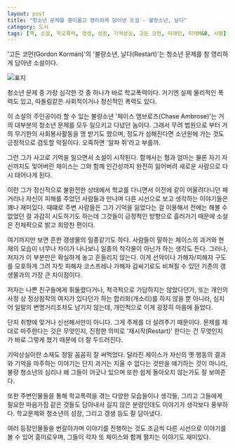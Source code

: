 ```yaml
---
layout: post
title: "청소년 문제를 흥미롭고 영리하게 담아낸 소설 - 불량소년, 날다"
category: 도서
tags: [책, 소설, 학교폭력, 갱생, 성장, 기억상실, 고든 코먼, 미래인, 미래M&B, 서평]
---
```


'고든 코먼(Gordon Korman)'의
'불량소년, 날다(Restart)'는
청소년 문제를 참 영리하게 담아낸 소설이다.

![표지](https://lh3.googleusercontent.com/6Dkcegqf0XM1Ellpf2KsHPjGJDtsPMU9VsFQs86hIrST4XHlIxtsoOuu9WYAof_sebETNq3NY8CABQ=s480)

청소년 문제 중 가장 심각한 것 중 하나가 바로 학교폭력이다.
거기엔 실제 물리적인 폭력도 있고,
따돌림같은 사회적이거나 정신적인 폭력도 있다.

이 소설의 주인공이라 할 수 있는 불량소년 '체이스 앰브로즈(Chase Ambrose)'는
거의 대부분의 청소년 문제를 모두 일으키고 다녔던 놈이다.
그래서 무려 법원으로 부터 거의 무기한의 사회봉사활동을 명 받기도 했으며,
정도가 심해진다면 소년원에 가는 것도 긍정적으로 검토할 악질이다.
오죽하면 '알파 쥐'라고 부를까.

그런 그가 사고로 기억을 일으면서 소설이 시작된다.
함께사는 형과 엄마는 물론 자기 자신까지도 잊어버린 채이스는
그와 함께 인간성까지 완전히 잃어버려 새로운 사람으로 다시 태어나게 된다.

이런 그가 정신적으로 불완전한 상태에서 학교를 다니면서
이전에 같이 어울려다니던 패거리나
자신이 피해를 주었던 사람들과 만나며
다른 시선으로 보고 생각하는 이야기들은 꽤나 재미있다.
때떄로 주변 사람들은 그가 기억을 잃었다는 걸 이용해서 전에는 해볼 수 없었던 걸 과감히 시도하기도 하는데
그것들이 긍정적인 방향으로 흘러가기 때문에
소설은 전체적으로 밝고 희망찬 편이다.

여기까지만 보면 흔한 갱생물의 일종같기도 하다.
사람들이 말하는 체이스의 과거와 현재의 모습이 너무나 차이가 나나보니
일종의 착각물이 아닌가 하는 생각도 든다.
그러나, 저자가 이 부분만은 확실하게 놓고 흔들리지 않는다.
이게 선악이나 가해자/피해자 구도를 모호하게 그려
자칫 피해자 코스프레나 가해자 감싸기로도 비쳐질 수 있던 기존의 갱생물과의 가장 큰 차이점이다.

저자는 나쁜 친구들에게 휘둘렸다거나,
적극적으로 가담하지는 않았다던가,
또는 개인의 사정 상 정상참작의 여지가 있다던가 하는 합리화(개소리)를 하지 않을 뿐 아니라,
심지어 일말의 변명거리조차도 남기지 않는데,
개인적으로 이게 굉장히 마음에 들었다.

단지 취향에 맞거나 신선해서만이 아니다.
그게 주제를 더 살려주기 때문이다.
문제를 제대로 마주한다는 것은 무엇인지,
진정한 의미로 '재시작(Restart)' 한다는 건 무엇인지가
바로 그렇게 했기 때문에 더 잘 두드러진다.

기억상실이란 소재도 정말 꼼꼼히 잘 써먹었다.
달라진 체이스가 자신의 옛 행동의 결과와 기억을 마주하는 이야기는
단지 과거는 지울 수 없다는 것만을 얘기하는 것이 아니라,
불량 청소년의 심리나 왜 그들이 어긋나 있으며 또한 쉽게 돌아오지 않는가도 잘 보여준다.

또한 주변인물들을 통해 학교폭력을 겪는 다양한 모습들이나 생각들,
그리고 그들에게 필요한 마음가짐 같은 것들도 담아내서 길지 않은 분량인데도 이야기가 생각보다 풍부하다.
학교문제와 청소년의 성장, 그리고 갱생 등도 잘 담아냈다.

여러 등장인물들을 번갈아가며 이야기를 진행하는 것도
조금씩 다른 시선으로 이야기를 볼 수 있어 흥미로우며,
그들이 각자 또 체이스와 함께 펼치는 이야기도 재미있다.

